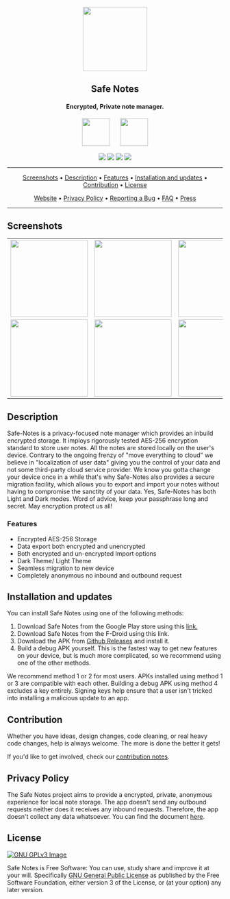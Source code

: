 <p align="center"><a href="https://github.com/keshav-space/safe_notes"><img src="https://raw.githubusercontent.com/keshav-space/safe_notes/main/assets/splash.png" width="150"></a></p> 
<h2 align="center"><b>Safe Notes</b></h2>
<h4 align="center">Encrypted, Private note manager.</h4>

<p align="center"><a href="https://play.google.com/store/apps/details?id=com.trisven.safenotes"><img src="https://raw.githubusercontent.com/keshav-space/safe_notes/main/assets/get-it-on-google-play-badge.png" height='65px' ></a>&nbsp;&nbsp;&nbsp;&nbsp;&nbsp;&nbsp;<a href="f-droid url"><img src="https://raw.githubusercontent.com/keshav-space/safe_notes/main/assets/get-it-on-f-droid-badge.png" height='65px'></a></p>



<p align="center">
<a href="https://github.com/keshav-space/safe_notes/releases" alt="GitHub release"><img src="https://img.shields.io/github/v/release/keshav-space/safe_notes" ></a>
<a href="https://www.gnu.org/licenses/gpl-3.0" alt="License: GPLv3"><img src="https://img.shields.io/badge/License-GPL%20v3-blue.svg"></a>
<a href="https://github.com/keshav-space/safe_notes/actions/" alt="Build Status"><img src="https://github.com/keshav-space/safe_notes/actions/workflows/flutter-ci.yml/badge.svg"></a>
<a href="https://matrix.to/#/#safenotes:matrix.org" alt="Matrix channel: #safenotes"><img src="https://img.shields.io/matrix/safenotes:matrix.org"></a>

</p>
<hr>
<p align="center"><a href="#screenshots">Screenshots</a> &bull; <a href="#description">Description</a> &bull; <a href="#features">Features</a> &bull; <a href="#installation-and-updates">Installation and updates</a> &bull; <a href="#contribution">Contribution</a>  &bull; <a href="#license">License</a> </p>
<p align="center"><a href="https://keshav-space.github.io/safe_notes">Website</a> &bull;  <a href="https://keshav-space.github.io/safe_notes/privacy-policy.html">Privacy Policy</a> &bull; <a href="https://keshav-space.github.io/safe_notes/bug-reporting.html">Reporting a Bug</a> &bull; <a href="https://github.com/keshav-space/safe_notes">FAQ</a> &bull; <a href="https://github.com/keshav-space/safe_notes">Press</a></p>
<hr>



## Screenshots

| | | | |
|:-------------------------:|:-------------------------:|:-------------------------:|:-------------------------:|
|<img src="https://raw.githubusercontent.com/keshav-space/safe_notes/main/fastlane/metadata/android/en-US/images/phoneScreenshots/shot_02.png" width="180">|<img src="https://raw.githubusercontent.com/keshav-space/safe_notes/main/fastlane/metadata/android/en-US/images/phoneScreenshots/shot_03.png" width="180">|<img src="https://raw.githubusercontent.com/keshav-space/safe_notes/main/fastlane/metadata/android/en-US/images/phoneScreenshots/shot_04.png" width=180>|<img src="https://raw.githubusercontent.com/keshav-space/safe_notes/main/fastlane/metadata/android/en-US/images/phoneScreenshots/shot_05.png" width=180>| 
|<img src="https://raw.githubusercontent.com/keshav-space/safe_notes/main/fastlane/metadata/android/en-US/images/phoneScreenshots/shot_06.png" width=180>|<img src="https://raw.githubusercontent.com/keshav-space/safe_notes/main/fastlane/metadata/android/en-US/images/phoneScreenshots/shot_08.png" width=180>|<img src="https://raw.githubusercontent.com/keshav-space/safe_notes/main/fastlane/metadata/android/en-US/images/phoneScreenshots/shot_09.png" width=180>|<img src="https://raw.githubusercontent.com/keshav-space/safe_notes/main/fastlane/metadata/android/en-US/images/phoneScreenshots/shot_07.png" width=180>|
 
<!-- [<img src="fastlane/metadata/android/en-US/images/phoneScreenshots/shot_01.png" width=180>](fastlane/metadata/android/en-US/images/phoneScreenshots/shot_01.png)
[<img src="fastlane/metadata/android/en-US/images/phoneScreenshots/shot_09.png" width=160>](fastlane/metadata/android/en-US/images/phoneScreenshots/shot_09.png)
[<img src="fastlane/metadata/android/en-US/images/phoneScreenshots/shot_10.png" width=160>](fastlane/metadata/android/en-US/images/phoneScreenshots/shot_10.png)
[<img src="fastlane/metadata/android/en-US/images/phoneScreenshots/shot_11.png" width=405>](fastlane/metadata/android/en-US/images/phoneScreenshots/shot_11.png)
[<img src="fastlane/metadata/android/en-US/images/phoneScreenshots/shot_12.png" width=405>](fastlane/metadata/android/en-US/images/phoneScreenshots/shot_12.png) -->

## Description

Safe-Notes is a privacy-focused note manager which provides an inbuild encrypted storage. It imploys rigorously tested  AES-256 encryption standard to store user notes. All the notes are stored locally on the user's device. Contrary to the ongoing frenzy of "move everything to cloud" we believe in "localization of user data" giving you the control of your data and not some third-party cloud service provider.
We know you gotta change your device once in a while that's why Safe-Notes also provides a secure migration facility, which allows you to export and import your notes without having to compromise the sanctity of your data. Yes, Safe-Notes has both Light and Dark modes. Word of advice, keep your passphrase long and secret. May encryption protect us all!

### Features

* Encrypted AES-256 Storage
* Data export both encrypted and unencrypted
* Both encrypted and un-encrypted Import options
* Dark Theme/ Light Theme
* Seamless migration to new device
* Completely anonymous no inbound and outbound request

<!-- Hidden span to keep old links compatible. -->
<span id="updates"></span>

## Installation and updates
You can install Safe Notes using one of the following methods:
 1. Download Safe Notes from the Google Play store using this [link.](https://play.google.com/store/apps/details?id=com.trisven.safenotes)
 2. Download Safe Notes from the F-Droid using this link.
 3. Download the APK from [Github Releases](https://github.com/keshav-space/safe_notes/releases) and install it.
 4. Build a debug APK yourself. This is the fastest way to get new features on your device, but is much more complicated, so we recommend using one of the other methods.

We recommend method 1 or 2 for most users. APKs installed using method 1 or 3 are compatible with each other. Building a debug APK using method 4 excludes a key entirely. Signing keys help ensure that a user isn't tricked into installing a malicious update to an app.


## Contribution
Whether you have ideas, design changes, code cleaning, or real heavy code changes, help is always welcome.
The more is done the better it gets!

If you'd like to get involved, check our [contribution notes](.github/CONTRIBUTING.md).

## Privacy Policy

The Safe Notes project aims to provide a encrypted, private, anonymous experience for local note storage. The app doesn't send any outbound requests neither does it receives any inbound requests. Therefore, the app doesn't collect any data whatsoever. You can find the document [here](./privacy-policy.md).

## License
[![GNU GPLv3 Image](https://www.gnu.org/graphics/gplv3-127x51.png)](https://www.gnu.org/licenses/gpl-3.0.en.html)  

Safe Notes is Free Software: You can use, study share and improve it at your
will. Specifically 
[GNU General Public License](https://www.gnu.org/licenses/gpl.html) as
published by the Free Software Foundation, either version 3 of the License, or
(at your option) any later version.  






<!-- ## Welcome to GitHub Pages

You can use the [editor on GitHub](https://github.com/keshav-space/safe_notes/edit/gh-pages/index.md) to maintain and preview the content for your website in Markdown files.

Whenever you commit to this repository, GitHub Pages will run [Jekyll](https://jekyllrb.com/) to rebuild the pages in your site, from the content in your Markdown files.

### Markdown

Markdown is a lightweight and easy-to-use syntax for styling your writing. It includes conventions for

```markdown
Syntax highlighted code block

# Header 1
## Header 2
### Header 3

- Bulleted
- List

1. Numbered
2. List

**Bold** and _Italic_ and `Code` text

[Link](url) and ![Image](src)
```

For more details see [GitHub Flavored Markdown](https://guides.github.com/features/mastering-markdown/).

### Jekyll Themes

Your Pages site will use the layout and styles from the Jekyll theme you have selected in your [repository settings](https://github.com/keshav-space/safe_notes/settings/pages). The name of this theme is saved in the Jekyll `_config.yml` configuration file.

### Support or Contact

Having trouble with Pages? Check out our [documentation](https://docs.github.com/categories/github-pages-basics/) or [contact support](https://support.github.com/contact) and we’ll help you sort it out. -->
